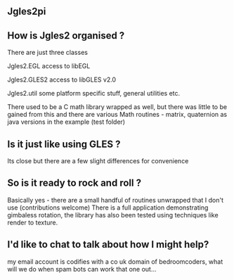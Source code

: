 
Jgles2pi
------


How is Jgles2 organised ?
-------------------------

There are just three classes

Jgles2.EGL     access to libEGL

Jgles2.GLES2   access to libGLES v2.0

Jgles2.util    some platform specific stuff, general utilities etc.

There used to be a C math library wrapped as well, but there was little
to be gained from this and there are various Math routines - matrix, 
quaternion as java versions in the example (test folder) 


Is it just like using GLES ?
----------------------------

Its close but there are a few slight differences for convenience



So is it ready to rock and roll ?
---------------------------------

Basically yes - there are a small handful of routines unwrapped that
I don't use (contributions welcome) There is a full application
demonstrating gimbaless rotation, the library has also been tested using
techniques like render to texture.





I'd like to chat to talk about how I might help?
------------------------------------------------

my email account is codifies with a co uk domain of bedroomcoders, what will we do when
spam bots can work that one out...
 
